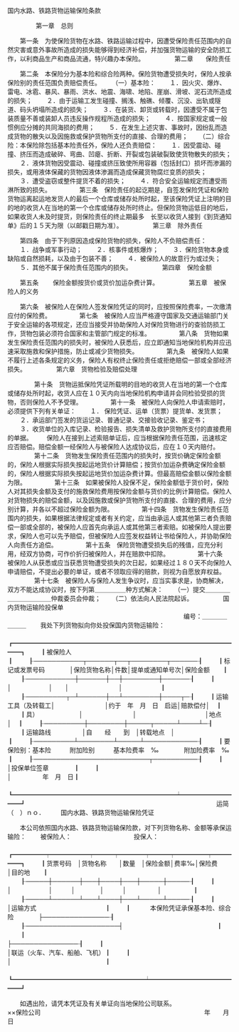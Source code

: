 
 



国内水路、铁路货物运输保险条款

　　
　　 
第一章　总则

　　第一条　为使保险货物在水路、铁路运输过程中，因遭受保险责任范围内的自然灾害或意外事故所造成的损失能够得到经济补偿，并加强货物运输的安全防损工作，以利商品生产和商品流通，特兴趣办本保险。
　　
　　 
第二章　　保险责任

　　第二条　本保险分为基本险和综合险两种。保险货物遭受损失时，保险人按承保险别的责任范围负责赔偿责任。
　　（一）基本险：
　　１．因火灾、爆炸、雷电、冰雹、暴风、暴雨、洪水、地震、海啸、地陷、崖崩、滑坡、泥石流所造成的损失；
　　２．由于运输工发生碰撞、搁浅、触礁、倾覆、沉没、出轨或隧道、码头坍塌所造成的损失；
　　３．在装货、卸货或转载时，因遭受不属于包装质量不善或装卸人员违反操作规程所造成的损失；
　　４．按国家规定或一般惯例应分摊的共同海损的费用；
　　５．在发生上述灾害、事故时，因纷乱而造成货物的散失以及因施救或保护货物所支付的直接、合理的费用；
　　（二）综合险：本保险除包括基本险责任外，保险人还负责赔偿：
　　１．因受震动、碰撞、挤压而造成破碎、弯曲、凹瘪、折断、开裂或包装破裂致使货物散失的损失；
　　２．液体货物因受震动、碰撞或挤压致使所用容器（包括封口）损坏而渗漏的损失，或用液体保藏的货物因液体渗漏而造成保藏货物腐烂变质的损失；
　　３．遭受盗窃或整件提货不着的损失；
　　４．符合安全运输规定而遭受雨淋所致的损失。
　　
　　第三条　保险责任的起讫期是，自签发保险凭证和保险货物运离起运地发货人的最后一个仓库或储存处所时起，至该保险凭证上注明的目的地的收货人在当地的第一个仓库或储存处所时终止。但保险货物运低目的地后，如果收货人未及时提货，则保险责任的终止期最多　长至以收货人接到《到货通知单》后的１５天为限（以邮戳日期为准）。
　　
　　 
第三章　除外责任

　　第四条　由于下列原因造成保险货物的损失，保险人不负赔偿责任：
　　１．战争或军事行动；
　　２．核事件或核爆炸；
　　３．保险货物本身或缺陷或自然损耗，以及由于包装不善；
　　４．被保险人的故意行为或过失；
　　５．其他不属于保险责任范围内的损失。
　　
　　 
第四章　保险金额

　　第五条　　 保险金额按货价或货价加运杂费计算。
　　
　　 
第五章　被保险人的义务

　　第六条　被保险人在保险人签发保险凭证的同时，应按照保险费率，一次缴清应付的保险费。
　　
　　第七条　被保险人应当严格遵守国家及交通运输部门关于安全运输的各项规定，还应当接受并协助保险人对保险货物进行的查验防损工作，货物包装必须符合国家和主管部门规定的标准。
　　
　　第八条　货物如果发生保险责任范围内的损失时，被保险人获悉后，应立即通知当地保险机构并应迅速采取施救和保护措施，防止或减少货物损失。
　　
　　第九条　被保险人如果不履行上述各条规定的义务，保险人有权终止保险责任或拒绝赔偿一部或全部经济损失。
　　
　　 
第六章　货物检验及赔偿处理

　　
　　第十条　货物运抵保险凭证所载明的目地的收货人在当地的第一个仓库或储存处所时起，收货人应在１０天内向当地保险机构申请并会同检验受损的货物，否则保险人不予受理。
　　
　　第十一条　被保险人向保险人申请索赔时，必须提供下列有关单证：
　　１． 保险凭证、运单（货票）提货单、发货票；
　　２．承运部门签发的货运记录、普通记录、交接验收记录、鉴定书；
　　３．收货单位的入库记录、检验报告、损失清单及救护货物所支付的直接费用的单据。
　　保险人在接到上述索赔单证后，应当根据保险责任范围，迅速核定应否赔偿。赔偿金额一经保险人与被保险人达成协议后，应在１０天内赔付。
　　
　　第十二条　货物发生保险责任范围内的损失时，按货价确定保险金额的，保险人根据实际损失按起运地货价计算赔偿；按货价加运杂费确定保险金额的，保险人根据实际损失按起运地货价加运杂费计算。但最高赔偿金额以保险金额为限。
　　
　　第十三条　如果被保险人投保不足，保险金额低于货价时，保险人对其损失金额及支付的施救保险费用按保险金额与货价的比例计算赔偿。保险人对货物损失的赔偿金额，以及因施救或保护货物所支付的直接、合理的费用，应分别计算，并各以不超过保险金额为限。
　　
　　第十四条　货物发生保险责任范围内的损失，如果根据法律规定或者有关约定，应当由承运人或其他第三者负责赔偿一部或全部的，被保险人应首先向承运人或其他第三者索赔。如被保险人提出要求，保险人也可以先予赔偿，但被保险人应签发权益转让书给保险人，并协助保险人向责任方追偿。
　　
　　第十五条　保险货物遭受损失后的残值，应充分利用，经双方协商，可作价折归被保险人，并在赔款中扣除。
　　
　　第十六条　被保险人从获悉或应当获悉货物遭受损失的次日起，如果经过１８０天不向保险人申请赔偿，不提出必要的单证，或者不领取应得的赔款，则视为自愿放弃权益。
　　
　　第十七条　被保险人与保险人发生争议时，应当实事求是，协商解决，双方不能达成协议时，按下列第＿＿＿＿＿种方式解决：
　　（一）提交＿＿＿＿＿＿＿＿＿＿＿仲裁委员会仲裁；
　　（二）依法向人民法院起诉。
　　
　　 
国内货物运输险投保单
　　　　　　　　　　　　　　　　　　　　　　　　　　
　　编号：＿＿＿＿＿＿＿
　　我处下列货物拟向你处投保国内货物运输险：
　　
　　┏━━━━━━━━━━━━━━━━━━━━━━━━━━━━━━━━━━━━━┓
　　┃被保险人　　　　　　　　　　　　　　　　　　　　　　　　　　　　　　　　　┃
　　┠───────────┬──────┬──┬────────┬──────┨
　　┃标记或发票号码　　　　│保险货物名称│件数│提单或通知单号次│保险金额　　┃
　　┠───────────┼──────┼──┼────────┼──────┨
　　┃　　　　　　　　　　　│　　　　　　│　　│　　　　　　　　│　　　　　　┃
　　┠─────────┬─┴──────┼──┴────────┼────┬─┨
　　┃运输工具（及转载工│　　　　　　　　│约于　年　月　日　启运│赔款偿付│　┃
　　┃具）　　　　　　　│　　　　　　　　│　　　　　　　　　　　│地点　　│　┃
　　┠─────────┼────────┼─────┬─────┴────┴─┨
　　┃运输路线　　　　　│自　　经　　到　│转载地点　│　　　　　　　　　　　　┃
　　┠─────────┴────────┴─────┴────────────┨
　　┃要保险别：基本险　　　附加险别　　　基本险费率　‰　　　　附加险费率　‰　┃
　　┠──────────────────────────┬──────────┨
　　┃　　　　　　　　　　　　　　　　　　　　　　　　　　│投保单位签章　　　　┃
　　┃　　　　　　　　　　　　　　　　　　　　　　　　　　│　　　　　年　月　日┃
　　┗━━━━━━━━━━━━━━━━━━━━━━━━━━┷━━━━━━━━━━┛
　　
　　　　　　　　　　　　　　　　　　　　　　　　　　　　运简（　）ｎｏ．
　　 
国内水路、铁路货物运输保险凭证

　　本公司依照国内水路、铁路货物运输保险款，对下列货物名称、金额等承保运输险：
　　被保险人：　　　　　　　　　　投保人：
　　
　　┏━━━━━┯━━━━━━┯━━━┯━━━━┯━━━┯━━━━━┯━━━━━┓
　　┃货票号码　│货物名称　　│数量　│保险金额│费率‰│保险费　　│目的地　　┃
　　┠─────┼──────┼───┼────┼───┼─────┼─────┨
　　┃　　　　　│　　　　　　│　　　│　　　　│　　　│　　　　　│　　　　　┃
　　┠─────┴──────┴───┴────┼───┴─────┴─────┨
　　┃　　　　　　　　　　　　　　　　　　　　　│运输方式　　　　　　　　　　　┃
　　┃　　　本保险凭证承保基本险、综合险　　　　├───────────────┨
　　┠─────────────────────┤　　　　　　　　　　　　　　　┃
　　┃　　　　　　　　　　　　　　　　　　　　　├───────────────┨
　　┃　　　　　　　　　　　　　　　　　　　　　│联运（火车、汽车、船舶、飞机）┃
　　┃　　　　　　　　　　　　　　　　　　　　　│　　　　　　　　　　　　　　　┃
　　┗━━━━━━━━━━━━━━━━━━━━━┷━━━━━━━━━━━━━━━┛
　　

　　如遇出险，请凭本凭证及有关单证向当地保险公司联系。　　　　　　　　　　　　　　　　　　　　　　　　　　　　　　
　　
　　××保险公司
　　　　　　　　　　　　　　　　　　　　　　　　　　年　　月　　日 


 


 

 
 
 
 
 
  


  
 

  


  


  
 
 
 
 

